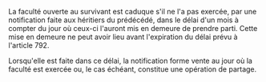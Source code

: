 La faculté ouverte au survivant est caduque s'il ne l'a pas exercée, par une notification faite aux héritiers du prédécédé, dans le délai d'un mois à compter du jour où ceux-ci l'auront mis en demeure de prendre parti. Cette mise en demeure ne peut avoir lieu avant l'expiration du délai prévu à l'article 792.

Lorsqu'elle est faite dans ce délai, la notification forme vente au jour où la faculté est exercée ou, le cas échéant, constitue une opération de partage.
